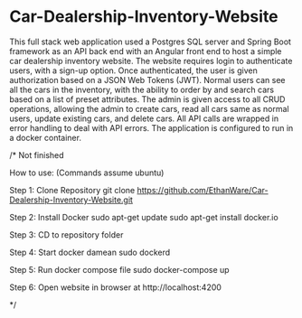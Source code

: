 # Car-Dealership-Inventory-Website
This full stack web application used a Postgres SQL server and Spring Boot framework as an API back end with an Angular front end to host a simple car dealership inventory website. The website requires login to authenticate users, with a sign-up option. Once authenticated, the user is given authorization based on a JSON Web Tokens (JWT). Normal users can see all the cars in the inventory, with the ability to order by and search cars based on a list of preset attributes. The admin is given access to all CRUD operations, allowing the admin to create cars, read all cars same as normal users, update existing cars, and delete cars. All API calls are wrapped in error handling to deal with API errors. The application is configured to run in a docker container.

/* Not finished

How to use: (Commands assume ubuntu)

Step 1: Clone Repository
git clone https://github.com/EthanWare/Car-Dealership-Inventory-Website.git

Step 2: Install Docker
sudo apt-get update
sudo apt-get install docker.io

Step 3: CD to repository folder

Step 4: Start docker damean
sudo dockerd

Step 5: Run docker compose file
sudo docker-compose up

Step 6: Open website in browser at http://localhost:4200

*/
